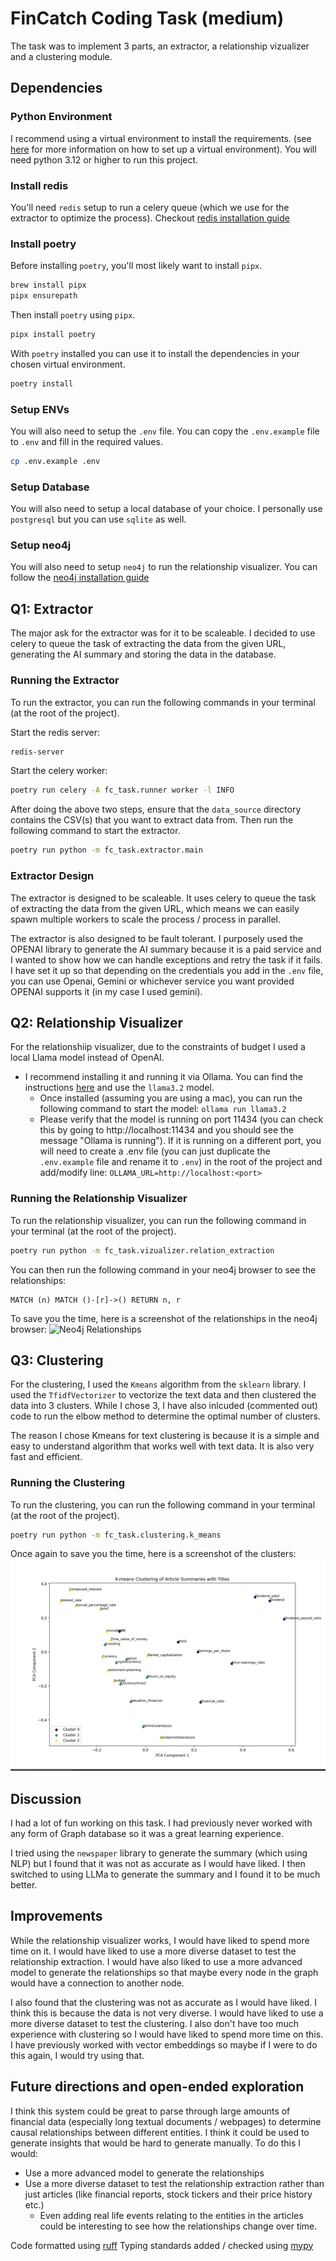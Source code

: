 # FinCatch Coding Task (medium)

The task was to implement 3 parts, an extractor, a relationship vizualizer and a clustering module. 

## Dependencies

### Python Environment
I recommend using a virtual environment to install the requirements. (see [here](https://docs.python.org/3/library/venv.html) for more information on how to set up a virtual environment).
You will need python 3.12 or higher to run this project.

### Install redis
You'll need `redis` setup to run a celery queue (which we use for the extractor to optimize the process).
Checkout [redis installation guide](https://redis.io/docs/install/install-redis/)

### Install poetry

Before installing `poetry`, you'll most likely want to install `pipx`.

```bash
brew install pipx
pipx ensurepath
```

Then install `poetry` using `pipx`.

```bash
pipx install poetry
```

With `poetry` installed you can use it to install the dependencies in your chosen virtual environment.

```bash
poetry install
```

### Setup ENVs

You will also need to setup the `.env` file. You can copy the `.env.example` file to `.env` and fill in the required values. 

```bash
cp .env.example .env
```

### Setup Database
You will also need to setup a local database of your choice. I personally use `postgresql` but you can use `sqlite` as well.


### Setup neo4j
You will also need to setup `neo4j` to run the relationship visualizer. You can follow the [neo4j installation guide](https://neo4j.com/docs/operations-manual/current/installation/)

## Q1: Extractor
The major ask for the extractor was for it to be scaleable. I decided to use celery to queue the task of extracting the data from the given URL, generating the AI summary and storing the data in the database.

### Running the Extractor
To run the extractor, you can run the following commands in your terminal (at the root of the project).

Start the redis server:
```bash
redis-server
``` 

Start the celery worker:
```bash
poetry run celery -A fc_task.runner worker -l INFO
```

After doing the above two steps, ensure that the `data_source` directory contains the CSV(s) that you want to extract data from. Then run the following command to start the extractor.

```bash
poetry run python -m fc_task.extractor.main   
```

### Extractor Design
The extractor is designed to be scaleable. It uses celery to queue the task of extracting the data from the given URL, which means we can easily spawn multiple workers to scale the process / process in parallel.

The extractor is also designed to be fault tolerant. I purposely used the OPENAI library to generate the AI summary because it is a paid service and I wanted to show how we can handle exceptions and retry the task if it fails. I have set it up so that depending on the credentials you add in the `.env` file, you can use Openai, Gemini or whichever service you want provided OPENAI supports it (in my case I used gemini).

## Q2: Relationship Visualizer
For the relationshiip visualizer, due to the constraints of budget I used a local Llama model instead of OpenAI.
- I recommend installing it and running it via Ollama. 
You can find the instructions [here](https://ollama.com/) and use the `llama3.2` model.
  - Once installed (assuming you are using a mac), you can run the following command to start the model:
  ```ollama run llama3.2```
  - Please verify that the model is running on port 11434 (you can check this by going to http://localhost:11434 and you should see the message "Ollama is running").
    If it is running on a different port, you will need to create a .env file (you can just duplicate the `.env.example` file and rename it to `.env`) in the root of the project and add/modify line:
    ```OLLAMA_URL=http://localhost:<port>```

### Running the Relationship Visualizer
To run the relationship visualizer, you can run the following command in your terminal (at the root of the project).

```bash
poetry run python -m fc_task.vizualizer.relation_extraction
```

You can then run the following command in your neo4j browser to see the relationships:
```cypher
MATCH (n) MATCH ()-[r]->() RETURN n, r
```

To save you the time, here is a screenshot of the relationships in the neo4j browser:
![Neo4j Relationships](assets/graph.svg)


## Q3: Clustering
For the clustering, I used the `Kmeans` algorithm from the `sklearn` library. I used the `TfidfVectorizer` to vectorize the text data and then clustered the data into 3 clusters. While I chose 3, I have also inlcuded (commented out) code to run the elbow method to determine the optimal number of clusters.

The reason I chose Kmeans for text clustering is because it is a simple and easy to understand algorithm that works well with text data. It is also very fast and efficient.

### Running the Clustering
To run the clustering, you can run the following command in your terminal (at the root of the project).

```bash
poetry run python -m fc_task.clustering.k_means
```

Once again to save you the time, here is a screenshot of the clusters:
![Clusters](assets/k_means.png)


## Discussion
I had a lot of fun working on this task. I had previously never worked with any form of Graph database so it was a great learning experience.

I tried using the `newspaper` library to generate the summary (which using NLP) but I found that it was not as accurate as I would have liked. I then switched to using LLMa to generate the summary and I found it to be much better.

## Improvements
While the relationship visualizer works, I would have liked to spend more time on it. I would have liked to use a more diverse dataset to test the relationship extraction. I would have also liked to use a more advanced model to generate the relationships so that maybe every node in the graph would have a connection to another node.

I also found that the clustering was not as accurate as I would have liked. I think this is because the data is not very diverse. I would have liked to use a more diverse dataset to test the clustering. I also don't have too much experience with clustering so I would have liked to spend more time on this. I have previously worked with vector embeddings so maybe if I were to do this again, I would try using that.


## Future directions and open-ended exploration
I think this system could be great to parse through large amounts of financial data (especially long textual documents / webpages) to determine causal relationships between different entities. I think it could be used to generate insights that would be hard to generate manually. 
To do this I would:
- Use a more advanced model to generate the relationships
- Use a more diverse dataset to test the relationship extraction rather than just articles (like financial reports, stock tickers and their price history etc.)
  - Even adding real life events relating to the entities in the articles could be interesting to see how the relationships change over time.


Code formatted using [ruff](https://docs.astral.sh/ruff/)
Typing standards added / checked using [mypy](https://mypy.readthedocs.io/en/stable/)